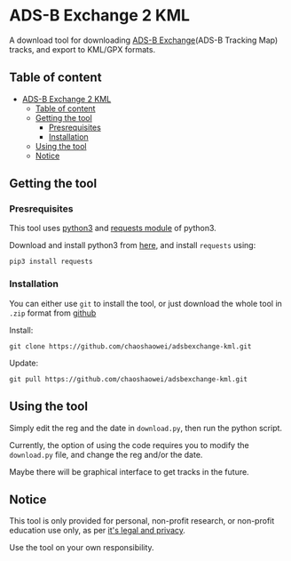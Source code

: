 # ADS-B Exchange 2 KML

A download tool for downloading [ADS-B Exchange](https://globe.adsbexchange.com/)(ADS-B Tracking Map) tracks, and export to KML/GPX formats.

## Table of content

- [ADS-B Exchange 2 KML](#ads-b-exchange-2-kml)
  - [Table of content](#table-of-content)
  - [Getting the tool](#getting-the-tool)
    - [Presrequisites](#presrequisites)
    - [Installation](#installation)
  - [Using the tool](#using-the-tool)
  - [Notice](#notice)

## Getting the tool

### Presrequisites

This tool uses [python3](https://www.python.org/) and [requests module](https://pypi.org/project/requests/) of python3.

Download and install python3 from [here](https://www.python.org/downloads/), and install `requests` using:

```
pip3 install requests
```

### Installation

You can either use `git` to install the tool, or just download the whole tool in `.zip` format from [github](https://github.com/chaoshaowei/adsbexchange-kml/archive/refs/heads/master.zip)

Install:
```
git clone https://github.com/chaoshaowei/adsbexchange-kml.git
```

Update:
```
git pull https://github.com/chaoshaowei/adsbexchange-kml.git
```

## Using the tool

Simply edit the reg and the date in `download.py`, then run the python script.

Currently, the option of using the code requires you to modify the `download.py` file, and change the reg and/or the date.

Maybe there will be graphical interface to get tracks in the future.

## Notice

This tool is only provided for personal, non-profit research, or non-profit education use only, as per [it's legal and privacy](https://www.adsbexchange.com/legal-and-privacy/).

Use the tool on your own responsibility.
